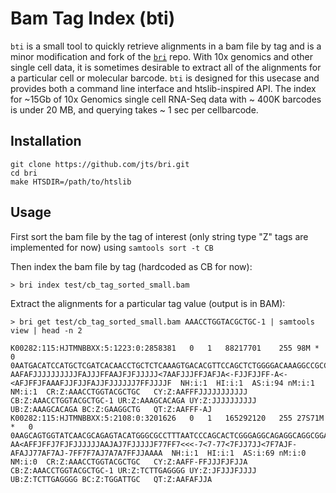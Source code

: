 # Bam Tag Index (bti)

`bti` is a small tool to quickly retrieve alignments in a bam file by tag and is a minor modification and fork of the [`bri`](https://github.com/jts/bri) repo. With 10x genomics and other single cell data, it is sometimes desirable to extract all of the alignments for a particular cell or molecular barcode. `bti` is designed for this usecase and provides both a command line interface and htslib-inspired API. The index for ~15Gb of 10x Genomics single cell RNA-Seq data  with ~ 400K barcodes is under 20 MB, and querying takes ~ 1 sec per cellbarcode.

## Installation

```
git clone https://github.com/jts/bri.git
cd bri
make HTSDIR=/path/to/htslib
```

## Usage

First sort the bam file by the tag of interest (only string type "Z" tags are implemented for now) using `samtools sort -t CB`

Then index the bam file by tag (hardcoded as CB for now):

```
> bri index test/cb_tag_sorted_small.bam
```

Extract the alignments for a particular tag value (output is in BAM):

```
> bri get test/cb_tag_sorted_small.bam AAACCTGGTACGCTGC-1 | samtools view | head -n 2

K00282:115:HJTMNBBXX:5:1223:0:2858381	0	1	88217701	255	98M	*	0	0AATGACATCCATGCTCGATCACAACCTGCTCTCAAAGTGACACGTTCCAGCTCTGGGGACAAAGGCCGCCATCTCTCTCAATGGCTTCTCACCTCCCA	AAFAFJJJJJJJJJJFAJJJFFAAJFJFJJJJJ<7AAFJJJFFJAFJA<-FJJFJJFF-A<-<AFJFFJFAAAFJJFJJFAJJFJJJJJJ7FFJJJJF	NH:i:1	HI:i:1	AS:i:94	nM:i:1	NM:i:1	CR:Z:AAACCTGGTACGCTGC	CY:Z:AAFFFJJJJJJJJJJJ	CB:Z:AAACCTGGTACGCTGC-1	UR:Z:AAAGCACAGA	UY:Z:JJJJJJJJJJ	UB:Z:AAAGCACAGA	BC:Z:GAAGGCTG	QT:Z:AAFFF-AJ	
K00282:115:HJTMNBBXX:5:2108:0:3201626	0	1	165292120	255	27S71M	*	0	0AAGCAGTGGTATCAACGCAGAGTACATGGGCGCCTTTAATCCCAGCACTCGGGAGGCAGAGGCAGGCGGATTTCTGAGTTAGAGGCCAGCCTGGTCTA	AA<AFFJFFJ7FJFJJJJJJAAJAJ7FJJJJJF77FF7<<<-7<7-77<7FJJ7JJ<7F7AJF-AFAJJ77AF7AJ-7FF7F7AJ7A7A7FFJJAAAA	NH:i:1	HI:i:1	AS:i:69	nM:i:0	NM:i:0	CR:Z:AAACCTGGTACGCTGC	CY:Z:AAFF-FFJJJFJFJJA	CB:Z:AAACCTGGTACGCTGC-1	UR:Z:TCTTGAGGGG	UY:Z:JFJJJFJJJJ	UB:Z:TCTTGAGGGG	BC:Z:TGGATTGC	QT:Z:AAFAFJJA	
```


